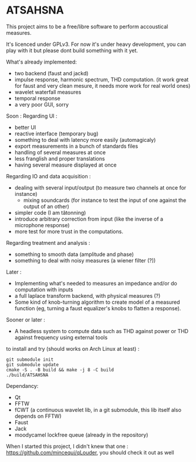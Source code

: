 # ATSAHSNA

This project aims to be a free/libre software to perform accoustical measures.

It's licenced under GPLv3. For now it's under heavy development, you can play with it but please dont build something with it yet.

What's already implemented:
- two backend (faust and jackd)
- impulse response, harmonic spectrum, THD computation. (it work great for faust and very clean mesure, it needs more work for real world ones)
- wavelet waterfall measures
- temporal response 
- a very poor GUI, sorry

Soon :
Regarding UI :
- better UI
- reactive interface (temporary bug)
- something to deal with latency more easily (automagicaly)
- export measurements in a bunch of standards files
- handling of several measures at once
- less franglish and proper translations
- having several measure displayed at once

Regarding IO and data acquisition :
- dealing with several input/output (to measure two channels at once for instance)
  - mixing soundcards (for instance to test the input of one against the output of an other)
- simpler code (I am tâtonning)
- introduce arbitrary correction from input (like the inverse of a microphone response)
- more test for more trust in the computations.

Regarding treatment and analysis :
- something to smooth data (amplitude and phase)
- something to deal with noisy measures (a wiener filter (?))

Later :
- Implementing what's needed to measures an impedance and/or do computation with inputs
- a full laplace transform backend, with physical measures (?)
- Some kind of knob-turning algorithm to create model of a measured function (eg, turning a faust equalizer's knobs to flatten a response).

Sooner or later :
- A headless system to compute data such as THD against power or THD against frequency using external tools


to install and try (should works on Arch Linux at least) :
```
git submodule init
git submodule update
cmake -S . -B build && make -j 8 -C build
./build/ATSAHSNA 
```

Dependancy:
* Qt
* FFTW
* fCWT (a continuous wavelet lib, in a git submodule, this lib itself also depends on FFTW)
* Faust
* Jack
* moodycamel lockfree queue (already in the repository)

When I started this project, I didn't knew that one : https://github.com/mincequi/qLouder, you should check it out as well
